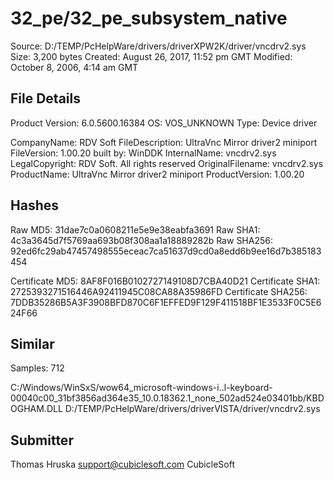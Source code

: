 32_pe/32_pe_subsystem_native
============================

Source:  D:/TEMP/PcHelpWare/drivers/driverXPW2K/driver/vncdrv2.sys
Size:  3,200 bytes
Created:  August 26, 2017, 11:52 pm GMT
Modified:  October 8, 2006, 4:14 am GMT

File Details
------------

Product Version:  6.0.5600.16384
OS:  VOS_UNKNOWN
Type:  Device driver

CompanyName:  RDV Soft
FileDescription:  UltraVnc Mirror driver2 miniport
FileVersion:  1.00.20 built by: WinDDK
InternalName:  vncdrv2.sys
LegalCopyright:  RDV Soft. All rights reserved
OriginalFilename:  vncdrv2.sys
ProductName:  UltraVnc Mirror driver2 miniport
ProductVersion:  1.00.20

Hashes
------

Raw MD5:  31dae7c0a0608211e5e9e38eabfa3691
Raw SHA1:  4c3a3645d7f5769aa693b08f308aa1a18889282b
Raw SHA256:  92ed6fc29ab47457498555eceac7ca51637d9cd0a8edd6b9ee16d7b385183454

Certificate MD5:  8AF8F016B0102727149108D7CBA40D21
Certificate SHA1:  2725393271516446A92411945C08CA88A35986FD
Certificate SHA256:  7DDB35286B5A3F3908BFD870C6F1EFFED9F129F411518BF1E3533F0C5E624F66

Similar
-------

Samples:  712

C:/Windows/WinSxS/wow64_microsoft-windows-i..l-keyboard-00040c00_31bf3856ad364e35_10.0.18362.1_none_502ad524e03401bb/KBDOGHAM.DLL
D:/TEMP/PcHelpWare/drivers/driverVISTA/driver/vncdrv2.sys

Submitter
---------

Thomas Hruska
support@cubiclesoft.com
CubicleSoft
